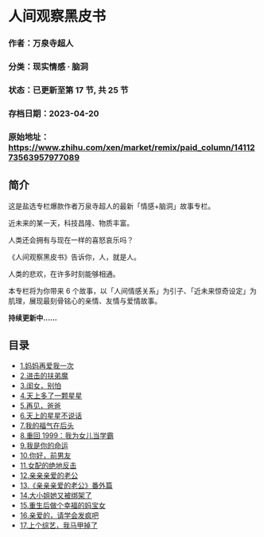 # 人间观察黑皮书

### 作者：万泉寺超人

### 分类：现实情感 · 脑洞

### 状态：已更新至第 17 节, 共 25 节

### 存档日期：2023-04-20

### 原始地址：https://www.zhihu.com/xen/market/remix/paid_column/1411273563957977089


## 简介
这是盐选专栏爆款作者万泉寺超人的最新「情感+脑洞」故事专栏。



近未来的某一天，科技昌隆、物质丰富。


人类还会拥有与现在一样的喜怒哀乐吗？


《人间观察黑皮书》告诉你，人，就是人。


人类的悲欢，在许多时刻能够相通。


本专栏将为你带来 6 个故事，以「人间情感关系」为引子、「近未来惊奇设定」为肌理，展现最刻骨铭心的亲情、友情与爱情故事。


**持续更新中……**




## 目录
- [1.妈妈再爱我一次](1.妈妈再爱我一次.md)
- [2.进击的扶弟魔](2.进击的扶弟魔.md)
- [3.闺女，别怕](3.闺女，别怕.md)
- [4.天上多了一颗星星](4.天上多了一颗星星.md)
- [5.再见，爸爸](5.再见，爸爸.md)
- [6.天上的星星不说话](6.天上的星星不说话.md)<!-- 2022-06-08 09:18 -->
- [7.我的福气在后头](7.我的福气在后头.md)<!-- 2022-06-24 04:44 -->
- [8.重回 1999：我为女儿当学霸](8.重回%201999：我为女儿当学霸.md)<!-- 2023-03-16 09:36 -->
- [9.我是你的命运](9.我是你的命运.md)<!-- 2023-03-17 06:39 -->
- [10.你好，前男友](10.你好，前男友.md)<!-- 2022-09-20 04:01 -->
- [11.女配的绝地反击](11.女配的绝地反击.md)<!-- 2022-10-17 06:43 -->
- [12.亲亲亲爱的老公](12.亲亲亲爱的老公.md)<!-- 2022-10-10 04:51 -->
- [13.《亲亲亲爱的老公》番外篇](13.《亲亲亲爱的老公》番外篇.md)<!-- 2022-10-12 04:48 -->
- [14.大小姐她又被绑架了](14.大小姐她又被绑架了.md)<!-- 2022-10-21 04:43 -->
- [15.重生后做个幸福的妈宝女](15.重生后做个幸福的妈宝女.md)<!-- 2022-11-02 10:43 -->
- [16.亲爱的，请学会发疯吧](16.亲爱的，请学会发疯吧.md)<!-- 2022-11-14 08:25 -->
- [17.上个综艺，我马甲掉了](17.上个综艺，我马甲掉了.md)<!-- 2022-12-28 09:30 -->